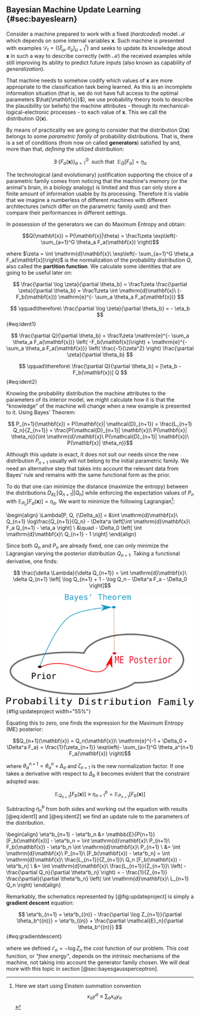 
## Bayesian Machine Update Learning  {#sec:bayeslearn}


Consider a machine prepared to work with a fixed (*hardcoded*) model $\mathcal{M}$ which depends on some internal variables $\mathbf{x}$. Such machine is presented with examples $\mathcal{D}_t = \left\{ (\xi_\mu, \sigma_\mu)_{\mu=1}^t \right\}$ and seeks to update its knowledge about $\mathbf{x}$ in such a way to describe correctly (with $\mathcal{M}$) the received examples while still improving its ability to predict future inputs (also known as capability of *generalization*). 

That machine needs to somehow codify which values of $\mathbf{x}$ are more appropriate to the classification task being learned. As this is an incomplete information situation (that is, we do not have full access to the optimal parameters $\hat{\mathbf{x}}$), we use probability theory tools to describe the plausibility (or beliefs) the machine attributes - through its mechanical-logical-electronic processes - to each value of $\mathbf{x}$. This we call the distribution $Q(\mathbf{x})$.

By means of practicality we are going to consider that the distribution $Q(\mathbf{x})$ belongs to some *parametric family* of probability distributions. That is, there is a set of conditions (from now on called **generators**) satisfied by and, more than that, *defining* the utilized distribution: 

$$ \exists\ \{F_a(\mathbf{x})\}_{a=1}^G\ \ \text{such that} \ \ \mathbb{E}_Q[F_a] = \eta_a $$

The technological (and evolutionary) justification supporting the choice of a parametric family comes from noticing that the machine's memory (or the animal's brain, in a biology analogy) is limited and thus can only store a finite amount of information usable by its processing. Therefore it is viable that we imagine a numberless of different machines with different architectures (which differ on the parametric family used) and then compare their performances in different settings.

In possession of the generators we can do Maximum Entropy and obtain:

$$Q(\mathbf{x}) = P(\mathbf{x}|\theta) = \frac1\zeta \exp\left(- \sum_{a=1}^G \theta_a F_a(\mathbf{x}) \right)$$

where $\zeta = \int \mathrm{d}\mathbf{x}\ \exp\left(- \sum_{a=1}^G \theta_a F_a(\mathbf{x})\right)$ is the normalization of the probability distribution $Q$, also called the **partition function**. We calculate some identities that are going to be useful later on:

$$  \frac{\partial \log \zeta}{\partial \theta_b} = \frac1\zeta \frac{\partial \zeta}{\partial \theta_b} = \frac1\zeta \int \mathrm{d}\mathbf{x}\ (-F_b(\mathbf{x})) \mathrm{e}^{- \sum_a \theta_a F_a(\mathbf{x})} $$
  
$$ \qquad\therefore\ \frac{\partial \log \zeta}{\partial \theta_b} = - \eta_b $$ {#eq:ident1}
  
$$  \frac{\partial Q}{\partial \theta_b} = \frac1\zeta \mathrm{e}^{- \sum_a \theta_a F_a(\mathbf{x})} \left( -F_b(\mathbf{x})\right) +  \mathrm{e}^{- \sum_a \theta_a F_a(\mathbf{x})} \left( \frac{-1}{\zeta^2} \right) \frac{\partial \zeta}{\partial \theta_b} $$

$$ \qquad\therefore\ \frac{\partial Q}{\partial \theta_b} = [\eta_b - F_b(\mathbf{x})] Q $$ {#eq:ident2}

Knowing the probability distribution the machine attributes to the parameters of its interior model, we might calculate how it is that the "knowledge" of the machine will change when a new example is presented to it. Using Bayes' Theorem:

$$ P_{n+1}(\mathbf{x}) = P(\mathbf{x}| \mathcal{D}_{n+1}) = \frac{L_{n+1} Q_n}{Z_{n+1}} = \frac{P(\mathcal{D}_{n+1}| \mathbf{x})\ P(\mathbf{x}| \theta_n)}{\int \mathrm{d}\mathbf{x}\ P(\mathcal{D}_{n+1}| \mathbf{x})\ P(\mathbf{x}| \theta_n)}$$

Although this update is exact, it does not suit our needs since the new distribution $P_{n+1}$ usually will not belong to the initial parametric family. We need an alternative step that takes into account the relevant data from Bayes' rule and remains with the same functional form as the prior.

To do that one can minimize the distance (maximize the entropy) between the distributions $D_{KL}[Q_{n+1}||Q_n]$ while enforcing the expectation values of $P_n$ with $\mathbb{E}_{P_n}[F_a(\mathbf{x})] = \eta_a$. We want to minimize the following Lagrangian[^einstein-summation]:


\begin{align}
     \Lambda[P, Q, \{\Delta_a\}] = &\int \mathrm{d}\mathbf{x}\ Q_{n+1} \log\frac{Q_{n+1}}{Q_n} - \Delta^a \left[\int \mathrm{d}\mathbf{x}\ F_a Q_{n+1} - \eta_a \right] \\
    &\quad - \Delta_0 \left[ \int \mathrm{d}\mathbf{x}\ Q_{n+1} - 1 \right]
\end{align}

Since both $Q_n$ and $P_n$ are already fixed, one can only minimize the Lagrangian varying the posterior distribution $Q_{n+1}$. Taking a functional derivative, one finds:

$$ \frac{\delta \Lambda}{\delta Q_{n+1}} = \int \mathrm{d}\mathbf{x}\ \delta Q_{n+1} \left[ \log Q_{n+1} + 1 - \log Q_n - \Delta^a F_a - \Delta_0 \right]$$

![Schematic representation of the update procedure done to revise the distribution $Q_n$. It goes as follows: one uses Bayes' Theorem (blue path) to get the new constraints and then updates the distribution through maximum entropy (red path), therefore minimizing the distance relative to the prior while enforcing the new expected values of the posterior.](images/em-updateproject.png){#fig:updateproject width="55%"}

Equating this to zero, one finds the expression for the Maximum Entropy (ME) posterior:

$$Q_{n+1}(\mathbf{x}) = Q_n(\mathbf{x})\ \mathrm{e}^{-1 + \Delta_0 + \Delta^a F_a} = \frac{1}{\zeta_{n+1}} \exp\left(- \sum_{a=1}^G \theta_a^{n+1} F_a(\mathbf{x}) \right)$$

where $\theta^{n+1}_a = \theta^n_a + \Delta_a$ and $\zeta_{n+1}$ is the
new normalization factor. If one takes a derivative with respect to
$\Delta_b$ it becomes evident that the constraint adopted was:

$$\mathbb{E}_{Q_{n+1}}[F_b(\mathbf{x})] \equiv \eta^b_{n+1} = \mathbb{E}_{P_{n+1}}[F_b(\mathbf{x})]$$

Subtracting $\eta^b_n$ from both sides and working out the equation with
results [@eq:ident1] and [@eq:ident2] we find an update rule to the parameters of the distribution.

\begin{align}
  \eta^b_{n+1} - \eta^b_n &= \mathbb{E}_{P_{n+1}}[F_b(\mathbf{x})] - \eta^b_n =  \int \mathrm{d}\mathbf{x}\ P_{n+1}\ F_b(\mathbf{x}) -  \eta^b_n \int \mathrm{d}\mathbf{x}\ P_{n+1} \\
  &= \int \mathrm{d}\mathbf{x}\ P_{n+1}\ [F_b(\mathbf{x}) -  \eta^b_n] = \int \mathrm{d}\mathbf{x}\ \frac{L_{n+1}}{Z_{n+1}}\ Q_n [F_b(\mathbf{x}) -  \eta^b_n] \\
  &=  \int \mathrm{d}\mathbf{x}\ \frac{L_{n+1}}{Z_{n+1}}\ \left( - \frac{\partial Q_n}{\partial \theta^b_n} \right) = - \frac{1}{Z_{n+1}} \frac{\partial}{\partial \theta^b_n} \left( \int \mathrm{d}\mathbf{x}\ L_{n+1} Q_n \right)
\end{align}

Remarkably, the schematics represented by [@fig:updateproject] is simply a **gradient descent** equation:

$$ \eta^b_{n+1} = \eta^b_{(n)} - \frac{\partial \log Z_{n+1}}{\partial \theta_b^{(n)}} = \eta^b_{(n)} + \frac{\partial \mathcal{E}_n}{\partial \theta_b^{(n)}} $$ {#eq:gradientdescent}

where we defined $\mathcal{E}_n = - \log Z_n$ the cost function of our problem. This cost function, or *"free energy"*, depends on the *intrinsic* mechanisms of the machine, not taking into account the generator family chosen. We will deal more with this topic in section [@sec:bayesgaussperceptron].


[^einstein-summation]:

    Here we start using Einstein summation convention $$ x_a y^a \equiv \sum_a x_a y_a $$
